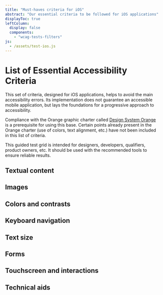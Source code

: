 ```yaml
---
title: "Must-haves criteria for iOS"
abstract: "Our essential criteria to be followed for iOS applications"
displayToc: true
leftColumn:
  display: false
  components: 
    - "wcag-tests-filters"
js:
  - /assets/test-ios.js
---
```


# List of Essential Accessibility Criteria

This set of criteria, designed for iOS applications, helps to avoid the main accessibility errors.
Its implementation does not guarantee an accessible mobile application, but lays the foundations for a progressive approach to accessibility.

Compliance with the Orange graphic charter called [Design System Orange](https://design.orange.com/) is a prerequisite for using this base.
Certain points already present in the Orange charter (use of colors, text alignment, etc.) have not been included in this list of criteria.

This guided test grid is intended for designers, developers, qualifiers, product owners, etc. It should be used with the recommended tools to ensure reliable results.


<section id="refTests" class="accordion" aria-multiselectable="true">
  <h2 id="test-textual-content">Textual content</h2>
  <h2 id="test-images">Images</h2>
  <h2 id="test-colors-and-contrasts">Colors and contrasts</h2>
  <h2 id="test-keyboard-navigation">Keyboard navigation</h2>
  <h2 id="test-texte-size">Text size</h2>
  <h2 id="test-forms">Forms</h2>
  <h2 id="test-touchsreen-and-interactions">Touchscreen and interactions</h2>  
  <h2 id="test-technical aids">Technical aids</h2>
</section>

